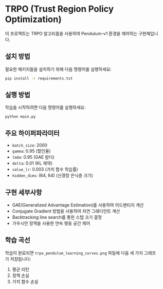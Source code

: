 # TRPO (Trust Region Policy Optimization)

이 프로젝트는 TRPO 알고리즘을 사용하여 Pendulum-v1 환경을 제어하는 구현체입니다.

## 설치 방법

필요한 패키지들을 설치하기 위해 다음 명령어를 실행하세요:

```bash
pip install -r requirements.txt
```

## 실행 방법

학습을 시작하려면 다음 명령어를 실행하세요:

```bash
python main.py
```

## 주요 하이퍼파라미터

- `batch_size`: 2000
- `gamma`: 0.95 (할인율)
- `lmda`: 0.95 (GAE 람다)
- `delta`: 0.01 (KL 제약)
- `value_lr`: 0.003 (가치 함수 학습률)
- `hidden_dims`: (64, 64) (신경망 은닉층 크기)

## 구현 세부사항

- GAE(Generalized Advantage Estimation)를 사용하여 어드밴티지 계산
- Conjugate Gradient 방법을 사용하여 자연 그래디언트 계산
- Backtracking line search를 통한 스텝 크기 결정
- 가우시안 정책을 사용한 연속 행동 공간 제어

## 학습 곡선

학습이 완료되면 `trpo_pendulum_learning_curves.png` 파일에 다음 세 가지 그래프가 저장됩니다:
1. 평균 리턴
2. 정책 손실
3. 가치 함수 손실 